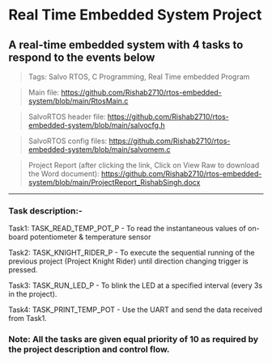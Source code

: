# Real Time Embedded System Project

## A real-time embedded system with 4 tasks to respond to the events below

> Tags: Salvo RTOS, C Programming, Real Time embedded Program

> Main file: https://github.com/Rishab2710/rtos-embedded-system/blob/main/RtosMain.c

> SalvoRTOS header file: https://github.com/Rishab2710/rtos-embedded-system/blob/main/salvocfg.h

> SalvoRTOS config files: https://github.com/Rishab2710/rtos-embedded-system/blob/main/salvomem.c

> Project Report (after clicking the link, Click on View Raw to download the Word document): https://github.com/Rishab2710/rtos-embedded-system/blob/main/ProjectReport_RishabSingh.docx
---------------------------------------------------------------------------------------------------------------------

### Task description:-

Task1: TASK_READ_TEMP_POT_P - To read the instantaneous values of on-board potentiometer & temperature sensor

Task2: TASK_KNIGHT_RIDER_P - To execute the sequential running of the previous project (Project Knight Rider) until direction changing trigger is pressed.

Task3: TASK_RUN_LED_P - To blink the LED at a specified interval (every 3s in the project).

Task4: TASK_PRINT_TEMP_POT - Use the UART and send the data received from Task1.

### Note: All the tasks are given equal priority of 10 as required by the project description and control flow. 



